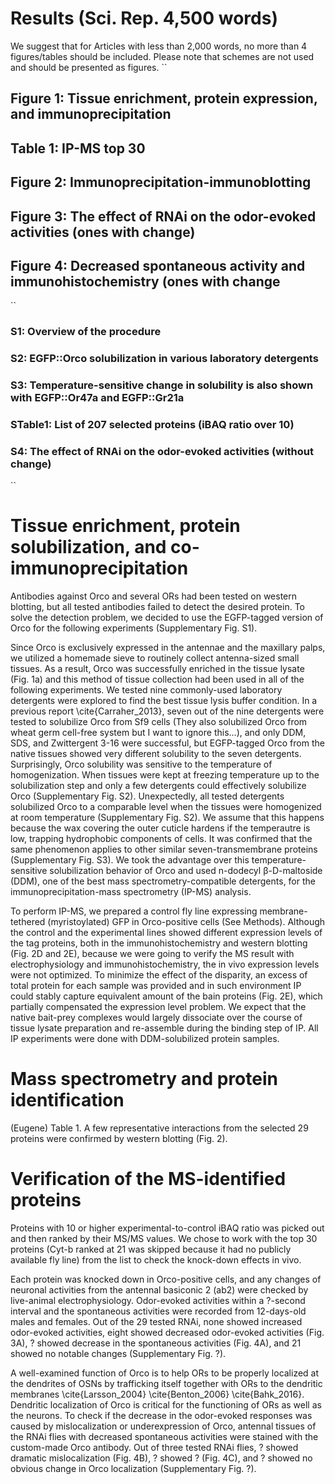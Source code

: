 # Results (Sci. Rep. 4,500 words)
We suggest that for Articles with less than 2,000 words, no more than 4 figures/tables should be included. Please note that schemes are not used and should be presented as figures.
``

## Figure 1: Tissue enrichment, protein expression, and immunoprecipitation
## Table 1: IP-MS top 30
## Figure 2: Immunoprecipitation-immunoblotting
## Figure 3: The effect of RNAi on the odor-evoked activities (ones with change)
## Figure 4: Decreased spontaneous activity and immunohistochemistry (ones with change
``

### S1: Overview of the procedure
### S2: EGFP::Orco solubilization in various laboratory detergents
### S3: Temperature-sensitive change in solubility is also shown with EGFP::Or47a and EGFP::Gr21a
### STable1: List of 207 selected proteins (iBAQ ratio over 10)
### S4: The effect of RNAi on the odor-evoked activities (without change)
``

# Tissue enrichment, protein solubilization, and co-immunoprecipitation
Antibodies against Orco and several ORs had been tested on western blotting, but all tested antibodies failed to detect the desired protein. To solve the detection problem, we decided to use the EGFP-tagged version of Orco for the following experiments (Supplementary Fig. S1).

Since Orco is exclusively expressed in the antennae and the maxillary palps, we utilized a homemade sieve to routinely collect antenna-sized small tissues. As a result, Orco was successfully enriched in the tissue lysate (Fig. 1a) and this method of tissue collection had been used in all of the following experiments. We tested nine commonly-used laboratory detergents were explored to find the best tissue lysis buffer condition. In a previous report \cite{Carraher_2013}, seven out of the nine detergents were tested to solubilize Orco from Sf9 cells (They also solubilized Orco from wheat germ cell-free system but I want to ignore this...), and only DDM, SDS, and Zwittergent 3-16 were successful, but EGFP-tagged Orco from the native tissues showed very different solubility to the seven detergents. Surprisingly, Orco solubility was sensitive to the temperature of homogenization. When tissues were kept at freezing temperature up to the solubilization step and only a few detergents could effectively solubilize Orco (Supplementary Fig. S2). Unexpectedly, all tested detergents solubilized Orco to a comparable level when the tissues were homogenized at room temperature (Supplementary Fig. S2). We assume that this happens because the wax covering the outer cuticle hardens if the temperautre is low, trapping hydrophobic components of cells. It was confirmed that the same phenomenon applies to other similar seven-transmembrane proteins (Supplementary Fig. S3). We took the advantage over this temperature-sensitive solubilization behavior of Orco and used n-dodecyl β-D-maltoside (DDM), one of the best mass spectrometry-compatible detergents, for the immunoprecipitation-mass spectrometry (IP-MS) analysis. 

To perform IP-MS, we prepared a control fly line expressing membrane-tethered (myristoylated) GFP in Orco-positive cells (See Methods). Although the control and the experimental lines showed different expression levels of the tag proteins, both in the immunohistochemistry and western blotting (Fig. 2D and 2E), because we were going to verify the MS result with electrophysiology and immunohistochemistry, the in vivo expression levels were not optimized. To minimize the effect of the disparity, an excess of total protein for each sample was provided and in such environment IP could stably capture equivalent amount of the bain proteins (Fig. 2E), which partially compensated the expression level problem. We expect that the native bait-prey complexes would largely dissociate over the course of tissue lysate preparation and re-assemble during the binding step of IP. All IP experiments were done with DDM-solubilized protein samples.

# Mass spectrometry and protein identification
(Eugene) Table 1.
A few representative interactions from the selected 29 proteins were confirmed by western blotting (Fig. 2).

# Verification of the MS-identified proteins
Proteins with 10 or higher experimental-to-control iBAQ ratio was picked out and then ranked by their MS/MS values. We chose to work with the top 30 proteins (Cyt-b ranked at 21 was skipped because it had no publicly available fly line) from the list to check the knock-down effects in vivo.  

Each protein was knocked down in Orco-positive cells, and any changes of neuronal activities from the antennal basiconic 2 (ab2) were checked by live-animal electrophysiology. Odor-evoked activities within a ?-second interval and the spontaneous activities were recorded from 12-days-old males and females. Out of the 29 tested RNAi, none showed increased odor-evoked activities, eight showed decreased odor-evoked activities (Fig. 3A), ? showed decrease in the spontaneous activities (Fig. 4A), and 21 showed no notable changes (Supplementary Fig. ?). 

A well-examined function of Orco is to help ORs to be properly localized at the dendrites of OSNs by trafficking itself together with ORs to the dendritic membranes \cite{Larsson_2004} \cite{Benton_2006} \cite{Bahk_2016}. Dendritic localization of Orco is critical for the functioning of ORs as well as the neurons. To check if the decrease in the odor-evoked responses was caused by mislocalization or underexpression of Orco, antennal tissues of the RNAi flies with decreased spontaneous activities were stained with the custom-made Orco antibody. Out of three tested RNAi flies, ? showed dramatic mislocalization (Fig. 4B), ? showed ? (Fig. 4C), and ? showed no obvious change in Orco localization (Supplementary Fig. ?).